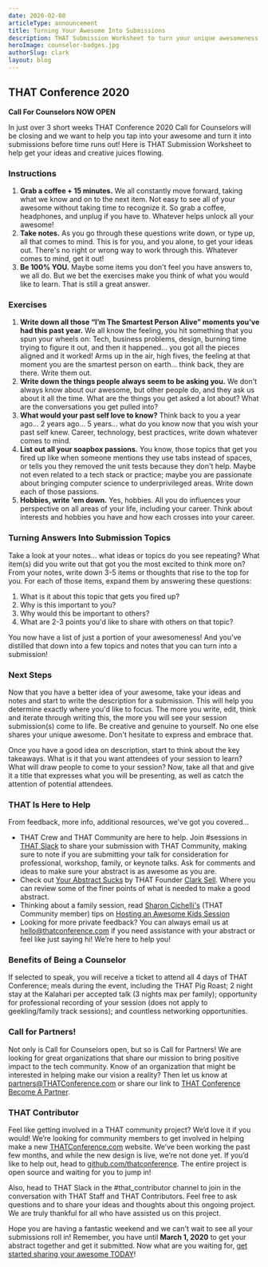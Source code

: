 ```yaml
---
date: 2020-02-08
articleType: announcement
title: Turning Your Awesome Into Submissions
description: THAT Submission Worksheet to turn your unique awesomeness into session submissions
heroImage: counselor-badges.jpg
authorSlug: clark
layout: blog
---
```


## THAT Conference 2020

**Call For Counselors NOW OPEN**

In just over 3 short weeks THAT Conference 2020 Call for Counselors will be closing and we want to help you tap into your awesome and turn it into submissions before time runs out! Here is THAT Submission Worksheet to help get your ideas and creative juices flowing.

### Instructions

1. **Grab a coffee + 15 minutes.** We all constantly move forward, taking what we know and on to the next item. Not easy to see all of your awesome without taking time to recognize it. So grab a coffee, headphones, and unplug if you have to. Whatever helps unlock all your awesome!
2. **Take notes.** As you go through these questions write down, or type up, all that comes to mind. This is for you, and you alone, to get your ideas out. There's no right or wrong way to work through this. Whatever comes to mind, get it out!
3. **Be 100% YOU.** Maybe some items you don't feel you have answers to, we all do. But we bet the exercises make you think of what you would like to learn. That is still a great answer.

### Exercises

1. **Write down all those “I’m The Smartest Person Alive” moments you've had this past year.** We all know the feeling, you hit something that you spun your wheels on: Tech, business problems, design, burning time trying to figure it out, and then it happened... you got all the pieces aligned and it worked! Arms up in the air, high fives, the feeling at that moment you are the smartest person on earth... think back, they are there. Write them out.
2. **Write down the things people always seem to be asking you.** We don't always know about our awesome, but other people do, and they ask us about it all the time. What are the things you get asked a lot about? What are the conversations you get pulled into?
3. **What would your past self love to know?** Think back to you a year ago... 2 years ago... 5 years... what do you know now that you wish your past self knew. Career, technology, best practices, write down whatever comes to mind.
4. **List out all your soapbox passions.** You know, those topics that get you fired up like when someone mentions they use tabs instead of spaces, or tells you they removed the unit tests because they don't help. Maybe not even related to a tech stack or practice; maybe you are passionate about bringing computer science to underprivileged areas. Write down each of those passions.
5. **Hobbies, write 'em down.** Yes, hobbies. All you do influences your perspective on all areas of your life, including your career. Think about interests and hobbies you have and how each crosses into your career.

### Turning Answers Into Submission Topics

Take a look at your notes... what ideas or topics do you see repeating? What item(s) did you write out that got you the most excited to think more on? From your notes, write down 3-5 items or thoughts that rise to the top for you. For each of those items, expand them by answering these questions:

1. What is it about this topic that gets you fired up?
2. Why is this important to you?
3. Why would this be important to others?
4. What are 2-3 points you'd like to share with others on that topic?

You now have a list of just a portion of your awesomeness! And you've distilled that down into a few topics and notes that you can turn into a submission!

### Next Steps

Now that you have a better idea of your awesome, take your ideas and notes and start to write the description for a submission. This will help you determine exactly where you'd like to focus. The more you write, edit, think and iterate through writing this, the more you will see your session submission(s) come to life. Be creative and genuine to yourself. No one else shares your unique awesome. Don't hesitate to express and embrace that.

Once you have a good idea on description, start to think about the key takeaways. What is it that you want attendees of your session to learn? What will draw people to come to your session? Now, take all that and give it a title that expresses what you will be presenting, as well as catch the attention of potential attendees.

### THAT Is Here to Help

From feedback, more info, additional resources, we've got you covered...

- THAT Crew and THAT Community are here to help. Join #sessions in [THAT Slack](https://thatslack.thatconference.com/) to share your submission with THAT Community, making sure to note if you are submitting your talk for consideration for professional, workshop, family, or keynote talks. Ask for comments and ideas to make sure your abstract is as awesome as you are.
- Check out [Your Abstract Sucks](https://medium.com/that-conference/your-abstract-sucks-21f39d61b617) by THAT Founder [Clark Sell](https://medium.com/@clarksell). Where you can review some of the finer points of what is needed to make a good abstract.
- Thinking about a family session, read [Sharon Cichelli's](https://medium.com/@scichelli) (THAT Community member) tips on [Hosting an Awesome Kids Session](https://medium.com/that-conference/hosting-an-awesome-kids-session-98310deb128f)
- Looking for more private feedback? You can always email us at [hello@thatconference.com](mailto:hello@thatconference.com) if you need assistance with your abstract or feel like just saying hi! We’re here to help you!

### Benefits of Being a Counselor

If selected to speak, you will receive a ticket to attend all 4 days of THAT Conference; meals during the event, including the THAT Pig Roast; 2 night stay at the Kalahari per accepted talk (3 nights max per family); opportunity for professional recording of your session (does not apply to geekling/family track sessions); and countless networking opportunities.

### Call for Partners!

Not only is Call for Counselors open, but so is Call for Partners! We are looking for great organizations that share our mission to bring positive impact to the tech community. Know of an organization that might be interested in helping make our vision a reality? Then let us know at [partners@THATConference.com](mailto:partners@thatconference.com) or share our link to [THAT Conference Become A Partner](https://thatconference.emlnk1.com/lt.php?s=e0cc6c16fb4f7e07c6db83d1c5e5ea83&i=117A217A1A1818).

### THAT Contributor

Feel like getting involved in a THAT community project? We’d love it if you would! We’re looking for community members to get involved in helping make a new [THATConference.com](http://thatconference.com/) website. We’ve been working the past few months, and while the new design is live, we’re not done yet. If you’d like to help out, head to [github.com/thatconference](http://github.com/thatconference). The entire project is open source and waiting for you to jump in!

Also, head to THAT Slack in the #that_contributor channel to join in the conversation with THAT Staff and THAT Contributors. Feel free to ask questions and to share your ideas and thoughts about this ongoing project. We are truly thankful for all who have assisted us on this project.

Hope you are having a fantastic weekend and we can't wait to see all your submissions roll in! Remember, you have until **March 1, 2020** to get your abstract together and get it submitted. Now what are you waiting for, [get started sharing your awesome TODAY](https://www.thatconference.com/wi/call-for-counselors)!
